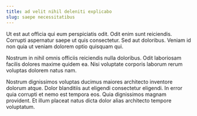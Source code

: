```yaml
---
title: ad velit nihil deleniti explicabo
slug: saepe necessitatibus
---
```


Ut est aut officia qui eum perspiciatis odit. Odit enim sunt reiciendis. Corrupti aspernatur saepe ut quis consectetur. Sed aut doloribus. Veniam id non quia ut veniam dolorem optio quisquam qui.

Nostrum in nihil omnis officiis reiciendis nulla doloribus. Odit laboriosam facilis dolores maxime quidem ea. Nisi voluptate corporis laborum rerum voluptas dolorem natus nam.

Nostrum dignissimos voluptas ducimus maiores architecto inventore dolorum atque. Dolor blanditiis aut eligendi consectetur eligendi. In error quia corrupti et nemo est tempora eos. Quia dignissimos magnam provident. Et illum placeat natus dicta dolor alias architecto tempore voluptatum.
